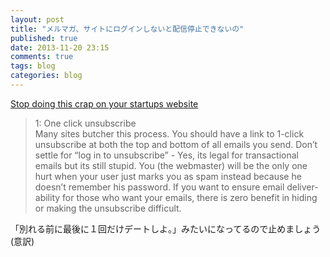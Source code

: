 ```yaml
---
layout: post
title: "メルマガ、サイトにログインしないと配信停止できないの"
published: true
date: 2013-11-20 23:15
comments: true
tags: blog
categories: blog
---
```


[Stop doing this crap on your startups website](http://harknesslabs.com/post/66570723467/stop-doing-this-crap-on-your-startups-website)

> 1: One click unsubscribe  
> Many sites butcher this process. You should have a link to 1-click unsubscribe at both the top and bottom of all emails you send. Don’t settle for “log in to unsubscribe” - Yes, its legal for transactional emails but its still stupid. You (the webmaster) will be the only one hurt when your user just marks you as spam instead because he doesn’t remember his password. If you want to ensure email deliver-ability for those who want your emails, there is zero benefit in hiding or making the unsubscribe difficult.

「別れる前に最後に１回だけデートしよ。」みたいになってるので止めましょう(意訳)
